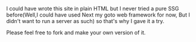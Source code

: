 I could have wrote this site in plain HTML but I never tried a pure SSG before(Well,I could have used Next my goto web framework for now, But I didn't want to run a server as such) so that's why
I gave it a try.

Please feel free to fork and make your own version of it.

